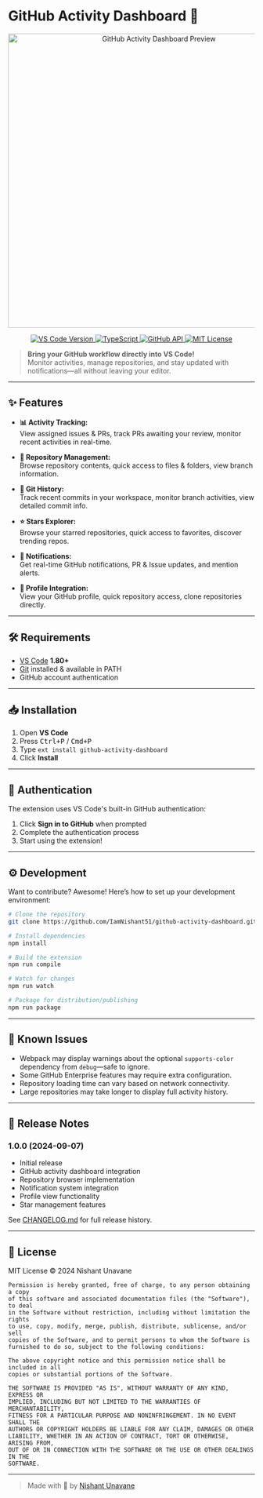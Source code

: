 # GitHub Activity Dashboard 🚀

<p align="center">
  <img src="images/preview.gif" alt="GitHub Activity Dashboard Preview" width="600">
</p>

<p align="center">
  <a href="https://code.visualstudio.com/">
    <img src="https://img.shields.io/badge/VS_Code-1.80%2B-blue.svg" alt="VS Code Version">
  </a>
  <a href="https://www.typescriptlang.org/">
    <img src="https://img.shields.io/badge/TypeScript-007ACC?style=flat&logo=typescript&logoColor=white" alt="TypeScript">
  </a>
  <a href="https://docs.github.com/en/rest">
    <img src="https://img.shields.io/badge/GitHub-API-green.svg" alt="GitHub API">
  </a>
  <a href="LICENSE">
    <img src="https://img.shields.io/badge/License-MIT-yellow.svg" alt="MIT License">
  </a>
</p>

> **Bring your GitHub workflow directly into VS Code!**  
> Monitor activities, manage repositories, and stay updated with notifications—all without leaving your editor.

---

## ✨ Features

- **📊 Activity Tracking:**  
  View assigned issues & PRs, track PRs awaiting your review, monitor recent activities in real-time.

- **📂 Repository Management:**  
  Browse repository contents, quick access to files & folders, view branch information.

- **📜 Git History:**  
  Track recent commits in your workspace, monitor branch activities, view detailed commit info.

- **⭐ Stars Explorer:**  
  Browse your starred repositories, quick access to favorites, discover trending repos.

- **🔔 Notifications:**  
  Get real-time GitHub notifications, PR & Issue updates, and mention alerts.

- **👤 Profile Integration:**  
  View your GitHub profile, quick repository access, clone repositories directly.

---

## 🛠️ Requirements

- [VS Code](https://code.visualstudio.com/) **1.80+**
- [Git](https://git-scm.com/downloads) installed & available in PATH
- GitHub account authentication

---

## 📥 Installation

1. Open **VS Code**
2. Press <kbd>Ctrl+P</kbd> / <kbd>Cmd+P</kbd>
3. Type `ext install github-activity-dashboard`
4. Click **Install**

---

## 🔐 Authentication

The extension uses VS Code's built-in GitHub authentication:

1. Click **Sign in to GitHub** when prompted
2. Complete the authentication process
3. Start using the extension!

---

## ⚙️ Development

Want to contribute? Awesome! Here’s how to set up your development environment:

```bash
# Clone the repository
git clone https://github.com/IamNishant51/github-activity-dashboard.git

# Install dependencies
npm install

# Build the extension
npm run compile

# Watch for changes
npm run watch

# Package for distribution/publishing
npm run package
```

---

## 🐛 Known Issues

- Webpack may display warnings about the optional `supports-color` dependency from `debug`—safe to ignore.
- Some GitHub Enterprise features may require extra configuration.
- Repository loading time can vary based on network connectivity.
- Large repositories may take longer to display full activity history.

---

## 📝 Release Notes

### **1.0.0** (2024-09-07)
- Initial release
- GitHub activity dashboard integration
- Repository browser implementation
- Notification system integration
- Profile view functionality
- Star management features

See [CHANGELOG.md](CHANGELOG.md) for full release history.

---

## 📄 License

MIT License © 2024 Nishant Unavane

```
Permission is hereby granted, free of charge, to any person obtaining a copy
of this software and associated documentation files (the "Software"), to deal
in the Software without restriction, including without limitation the rights
to use, copy, modify, merge, publish, distribute, sublicense, and/or sell
copies of the Software, and to permit persons to whom the Software is
furnished to do so, subject to the following conditions:

The above copyright notice and this permission notice shall be included in all
copies or substantial portions of the Software.

THE SOFTWARE IS PROVIDED "AS IS", WITHOUT WARRANTY OF ANY KIND, EXPRESS OR
IMPLIED, INCLUDING BUT NOT LIMITED TO THE WARRANTIES OF MERCHANTABILITY,
FITNESS FOR A PARTICULAR PURPOSE AND NONINFRINGEMENT. IN NO EVENT SHALL THE
AUTHORS OR COPYRIGHT HOLDERS BE LIABLE FOR ANY CLAIM, DAMAGES OR OTHER
LIABILITY, WHETHER IN AN ACTION OF CONTRACT, TORT OR OTHERWISE, ARISING FROM,
OUT OF OR IN CONNECTION WITH THE SOFTWARE OR THE USE OR OTHER DEALINGS IN THE
SOFTWARE.
```
---

> Made with 💙 by [Nishant Unavane](https://github.com/IamNishant51)
